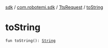 [sdk](../../index.md) / [com.robotemi.sdk](../index.md) / [TtsRequest](index.md) / [toString](./to-string.md)

# toString

`fun toString(): `[`String`](https://kotlinlang.org/api/latest/jvm/stdlib/kotlin/-string/index.html)